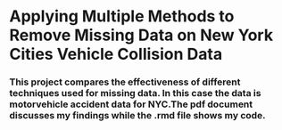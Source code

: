 # Applying Multiple Methods to Remove Missing Data on New York Cities Vehicle Collision Data

### This project compares the effectiveness of different techniques used for missing data. In this case the data is motorvehicle accident data for NYC.The pdf document discusses my findings while the .rmd file shows my code. 

